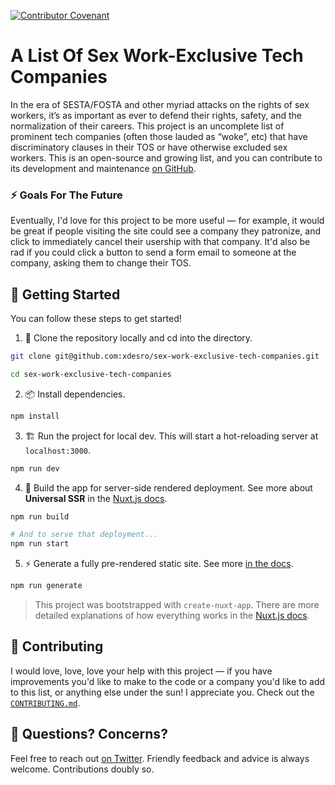 [![Contributor Covenant](https://img.shields.io/badge/Contributor%20Covenant-v1.4%20adopted-ff69b4.svg)](code-of-conduct.md)

# A List Of Sex Work-Exclusive Tech Companies

In the era of SESTA/FOSTA and other myriad attacks on the rights of sex workers, it’s as important as ever to defend their rights, safety, and the normalization of their careers. This project is an uncomplete list of prominent tech companies (often those lauded as “woke”, etc) that have discriminatory clauses in their TOS or have otherwise excluded sex workers. This is an open-source and growing list, and you can contribute to its development and maintenance [on GitHub](https://github.com/xdesro/sex-work-exclusive-tech-companies/).

### ⚡️ Goals For The Future

Eventually, I'd love for this project to be more useful — for example, it would be great if people visiting the site could see a company they patronize, and click to immediately cancel their usership with that company. It'd also be rad if you could click a button to send a form email to someone at the company, asking them to change their TOS.

## 🎉 Getting Started

You can follow these steps to get started!

1. 👯‍ Clone the repository locally and cd into the directory.

```bash
git clone git@github.com:xdesro/sex-work-exclusive-tech-companies.git

cd sex-work-exclusive-tech-companies
```

2. 📦 Install dependencies.

```bash
npm install
```

3. 🏗 Run the project for local dev. This will start a hot-reloading server at `localhost:3000`.

```bash
npm run dev
```

4. 🌌 Build the app for server-side rendered deployment. See more about **Universal SSR** in the [Nuxt.js docs](https://nuxtjs.org/guide#server-rendered-universal-ssr-).

```bash
npm run build

# And to serve that deployment...
npm run start
```

5. ⚡️ Generate a fully pre-rendered static site. See more [in the docs](https://nuxtjs.org/guide#static-generated-pre-rendering-).

```bash
npm run generate
```

> This project was bootstrapped with `create-nuxt-app`. There are more detailed explanations of how everything works in the [Nuxt.js docs](https://nuxtjs.org).

## 📄 Contributing

I would love, love, love your help with this project — if you have improvements you'd like to make to the code or a company you'd like to add to this list, or anything else under the sun! I appreciate you. Check out the [`CONTRIBUTING.md`](/CONTRIBUTING.md).

## 💁‍ Questions? Concerns?

Feel free to reach out [on Twitter](https://twitter.com/xdesro). Friendly feedback and advice is always welcome. Contributions doubly so.
